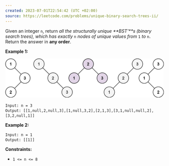 ```yaml
---
created: 2023-07-01T22:54:42 (UTC +02:00)
source: https://leetcode.com/problems/unique-binary-search-trees-ii/
---
```

Given an integer `n`, return _all the structurally unique **BST'**s (binary search trees), which has exactly_ `n` _nodes of unique values from_ `1` _to_ `n`. Return the answer in **any order**.

**Example 1:**

![img.png](img.png)

```
Input: n = 3
Output: [[1,null,2,null,3],[1,null,3,2],[2,1,3],[3,1,null,null,2],[3,2,null,1]]

```

**Example 2:**

```
Input: n = 1
Output: [[1]]

```

**Constraints:**

-   `1 <= n <= 8`
